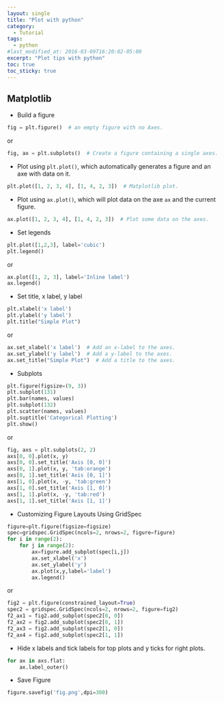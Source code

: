 ```yaml
---
layout: single
title: "Plot with python"
category:
  - Tutorial
tags:
  - python
#last_modified_at: 2016-03-09T16:20:02-05:00
excerpt: "Plot tips with python"
toc: true
toc_sticky: true
---
```




## Matplotlib
* Build a figure
```python
fig = plt.figure()  # an empty figure with no Axes.
```
or
```python
fig, ax = plt.subplots()  # Create a figure containing a single axes.
```
* Plot using `plt.plot()`, which automatically generates a figure and an axe with data on it.
```python
plt.plot([1, 2, 3, 4], [1, 4, 2, 3])  # Matplotlib plot.
```

* Plot using  `ax.plot()`, which will plot data on the axe `ax` and the current figure.
```python
ax.plot([1, 2, 3, 4], [1, 4, 2, 3])  # Plot some data on the axes.
```

* Set legends
```python
plt.plot([1,2,3], label='cubic')
plt.legend()
```
or
```python
ax.plot([1, 2, 3], label='Inline label')
ax.legend()
```


* Set title, x label, y label
```python
plt.xlabel('x label')
plt.ylabel('y label')
plt.title("Simple Plot")
```
or
```python
ax.set_xlabel('x label')  # Add an x-label to the axes.
ax.set_ylabel('y label')  # Add a y-label to the axes.
ax.set_title("Simple Plot")  # Add a title to the axes.
```

* Subplots
```python
plt.figure(figsize=(9, 3))
plt.subplot(131)
plt.bar(names, values)
plt.subplot(132)
plt.scatter(names, values)
plt.suptitle('Categorical Plotting')
plt.show()
```
or
```python
fig, axs = plt.subplots(2, 2)
axs[0, 0].plot(x, y)
axs[0, 0].set_title('Axis [0, 0]')
axs[0, 1].plot(x, y, 'tab:orange')
axs[0, 1].set_title('Axis [0, 1]')
axs[1, 0].plot(x, -y, 'tab:green')
axs[1, 0].set_title('Axis [1, 0]')
axs[1, 1].plot(x, -y, 'tab:red')
axs[1, 1].set_title('Axis [1, 1]')
```
* Customizing Figure Layouts Using GridSpec
```python
figure=plt.figure(figsize=figsize)
spec=gridspec.GridSpec(ncols=2, nrows=2, figure=figure)
for i in range(2):
    for j in range(2):
        ax=figure.add_subplot(spec[i,j])
        ax.set_xlabel('x')
        ax.set_ylabel('y')
        ax.plot(x,y,label='label')
        ax.legend()
```
or
```python
fig2 = plt.figure(constrained_layout=True)
spec2 = gridspec.GridSpec(ncols=2, nrows=2, figure=fig2)
f2_ax1 = fig2.add_subplot(spec2[0, 0])
f2_ax2 = fig2.add_subplot(spec2[0, 1])
f2_ax3 = fig2.add_subplot(spec2[1, 0])
f2_ax4 = fig2.add_subplot(spec2[1, 1])
```



* Hide x labels and tick labels for top plots and y ticks for right plots.
```python
for ax in axs.flat:
    ax.label_outer()
```

* Save Figure
```python
figure.savefig('fig.png',dpi=300)
```
